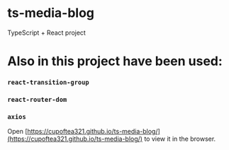 # ts-media-blog
TypeScript + React project

# Also in this project have been used:
### `react-transition-group`
### `react-router-dom`
### `axios`
Open [https://cupoftea321.github.io/ts-media-blog/](https://cupoftea321.github.io/ts-media-blog/) to view it in the browser.




